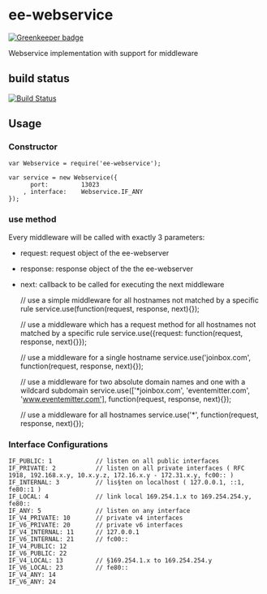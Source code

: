 # ee-webservice

[![Greenkeeper badge](https://badges.greenkeeper.io/eventEmitter/ee-webservice.svg)](https://greenkeeper.io/)

Webservice implementation with support for middleware

## build status

[![Build Status](https://travis-ci.org/eventEmitter/ee-webservice.png?branch=master)](https://travis-ci.org/eventEmitter/ee-webservice)

## Usage

### Constructor

	var Webservice = require('ee-webservice');

	var service = new Webservice({
		  port: 		13023
		, interface: 	Webservice.IF_ANY
	});


### use method

Every middleware will be called with exactly 3 parameters:

- request: request object of the ee-webserver
- response: response object of the the ee-webserver
- next: callback to be called for executing the next middleware

	
	// use a simple middleware for all hostnames not matched by a specific rule
	service.use(function(request, response, next){});

	// use a middleware which has a request method for all hostnames not matched by a specific rule
	service.use({request: function(request, response, next){}});

	// use a middleware for a single hostname
	service.use('joinbox.com', function(request, response, next){});

	// use a middleware for two absolute domain names and one with a wildcard subdomain
	service.use(['*joinbox.com', 'eventemitter.com', 'www.eventemitter.com'], function(request, response, next){});

	// use a middleware for all hostnames
	service.use('*', function(request, response, next){});




### Interface Configurations

	IF_PUBLIC: 1			// listen on all public interfaces
	IF_PRIVATE: 2			// listen on all private interfaces ( RFC 1918, 192.168.x.y, 10.x.y.z, 172.16.x.y - 172.31.x.y, fc00:: )
	IF_INTERNAL: 3 			// lis§ten on localhost ( 127.0.0.1, ::1, fe80::1 )
	IF_LOCAL: 4 			// link local 169.254.1.x to 169.254.254.y, fe80::
	IF_ANY: 5				// listen on any interface
	IF_V4_PRIVATE: 10		// private v4 interfaces
	IF_V6_PRIVATE: 20 		// private v6 interfaces
	IF_V4_INTERNAL: 11 		// 127.0.0.1
	IF_V6_INTERNAL: 21 		// fc00::
	IF_V4_PUBLIC: 12
	IF_V6_PUBLIC: 22
	IF_V4_LOCAL: 13 		// §169.254.1.x to 169.254.254.y
	IF_V6_LOCAL: 23 		// fe80::
	IF_V4_ANY: 14
	IF_V6_ANY: 24